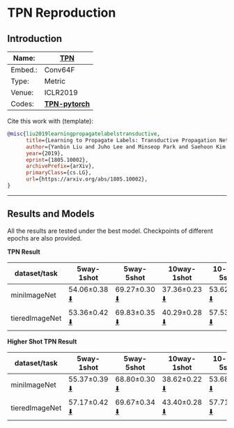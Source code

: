 # TPN Reproduction

## Introduction

| Name:   | [TPN](https://arxiv.org/abs/1805.10002)                    |
| ------- | ---------------------------------------------------------- |
| Embed.: | Conv64F                                                    |
| Type:   | Metric                                                     |
| Venue:  | ICLR2019                                                   |
| Codes:  | [**TPN-pytorch**](https://github.com/csyanbin/TPN-pytorch) |

Cite this work with (template):

```bibtex
@misc{liu2019learningpropagatelabelstransductive,
      title={Learning to Propagate Labels: Transductive Propagation Network for Few-shot Learning}, 
      author={Yanbin Liu and Juho Lee and Minseop Park and Saehoon Kim and Eunho Yang and Sung Ju Hwang and Yi Yang},
      year={2019},
      eprint={1805.10002},
      archivePrefix={arXiv},
      primaryClass={cs.LG},
      url={https://arxiv.org/abs/1805.10002}, 
}
```

---

## Results and Models

All the results are tested under the best model. Checkpoints of different epochs are also provided.

**TPN Result**

| dataset/task   | 5way-1shot                                                   | 5way-5shot                                                   | 10way-1shot                                                  | 10-way-5shot                                                 |
| -------------- | ------------------------------------------------------------ | ------------------------------------------------------------ | ------------------------------------------------------------ | ------------------------------------------------------------ |
| miniImageNet   | 54.06±0.38 [:arrow_down:](https://drive.google.com/drive/folders/1Y14e-h_DcwfyxwU71GZIXQ2G39ZS8oys) | 69.27±0.30 [:arrow_down:](https://drive.google.com/drive/folders/1DIBmJ8a_GZIlEmUW0KEf_awTaB-8GB7i) | 37.36±0.23 [:arrow_down:](https://drive.google.com/drive/folders/1OeO3K7wY4y-UN979eRUQo1vvVvin3vF-) | 53.62±0.20 [:arrow_down:](https://drive.google.com/drive/folders/1c8yd0rMQhAytePcrfLq2nEYaxPDFHc8f) |
| tieredImageNet | 53.36±0.42  [:arrow_down:](https://drive.google.com/drive/folders/1_C0VA1LirJ5l3kYqEBY8HfHmXOzCkZog) | 69.83±0.35  [:arrow_down:](https://drive.google.com/drive/folders/1anwG8tjvaXQ5oq9BBjcTQjY9OdKmDYf1) | 40.29±0.28  [:arrow_down:](https://drive.google.com/drive/folders/1HnJfDHHE78YzaGvhmHHvaG4ymVhdPkrh) | 57.53±0.25  [:arrow_down:](https://drive.google.com/drive/folders/1NBaxyY60rJIxnoeOV0UAAt6KORPvZyfJ) |

**Higher Shot TPN Result**

| dataset/task   | 5way-1shot                                                   | 5way-5shot                                                   | 10way-1shot                                                  | 10-way-5shot                                                 |
| -------------- | ------------------------------------------------------------ | ------------------------------------------------------------ | ------------------------------------------------------------ | ------------------------------------------------------------ |
| miniImageNet   | 55.37±0.39 [:arrow_down:](https://drive.google.com/drive/folders/1sMAcvy817oBzMybkO_HVQ0AMBhJW0kbr?usp=drive_link) | 68.80±0.30 [:arrow_down:](https://drive.google.com/drive/folders/1G1WMnHbsgJcgbdSWoVqRWkQJldDvbDL1?usp=drive_link) | 38.62±0.22 [:arrow_down:](https://drive.google.com/drive/folders/1aXKD2GBbsM7Ql0FdpZV1NJeEdu5QZMyV?usp=drive_link) | 53.68±0.21 [:arrow_down:](https://drive.google.com/drive/folders/1mi2r9Kbl6SvSdbn5kKRd3DaqS354vsxe?usp=drive_link) |
| tieredImageNet | 57.17±0.42  [:arrow_down:](https://drive.google.com/drive/folders/1G-zBq1Hp0zrPIgN1UUlOIeuXnusRJfmB?usp=drive_link) | 69.67±0.34  [:arrow_down:](https://drive.google.com/drive/folders/1-1e22Tjs1YtVuh6HujQ5hMCXWORlKVBR?usp=drive_link) | 43.40±0.28 [:arrow_down:](https://drive.google.com/drive/folders/1hY0q3Nd84SqBSTVmF1ZveKkxc5ZH5raf?usp=drive_link) | 57.71±0.25  [:arrow_down:](https://drive.google.com/drive/folders/1bwoHxwTBSBtPHOyv-0B1v2ZS2IMbAlO1?usp=drive_link) |

